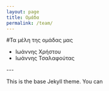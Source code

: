 ```yaml
---
layout: page
title: Ομάδα
permalink: /team/
---
```


#Τα μέλη της ομάδας μας

<ul> 
<li>Ιωάννης Χρήστου</li>
<li>Ιωάννης Τσαλαφούτας</li>
</ul>
---

This is the base Jekyll theme. You can 
